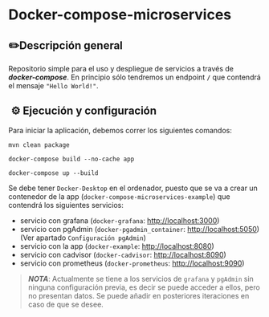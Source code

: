 # Docker-compose-microservices

## ✏️Descripción general
 Repositorio simple para el uso y despliegue de servicios a través de ***docker-compose***.
En principio sólo tendremos un endpoint **`/`** que contendrá el mensaje `"Hello World!"`.

## ️ ⚙️ Ejecución ️y configuración
Para iniciar la aplicación, debemos correr los siguientes comandos:
```
mvn clean package
```
```
docker-compose build --no-cache app
```
```
docker-compose up --build
```
Se debe tener `Docker-Desktop` en el ordenador, puesto que se va a crear un contenedor de la app (`docker-compose-microservices-example`)
que contendrá los siguientes servicios:
- servicio con grafana (`docker-grafana`: [http://localhost:3000](http://localhost:3000))
- servicio con pgAdmin (`docker-pgadmin_container`: [http://localhost:5050](http://localhost:5050)) (Ver apartado `Configuración pgAdmin`)
- servicio con la app (`docker-example`: [http://localhost:8080](http://localhost:8080))
- servicio con cadvisor (`docker-cadvisor`: [http://localhost:8090](http://localhost:8090))
- servicio con prometheus (`docker-prometheus`: [http://localhost:9090](http://localhost:9090))

> ***NOTA***: Actualmente se tiene a los servicios de `grafana` y `pgAdmin` sin ninguna configuración previa, es
> decir se puede acceder a ellos, pero no presentan datos. Se puede añadir en posteriores iteraciones en caso de 
> que se desee.

